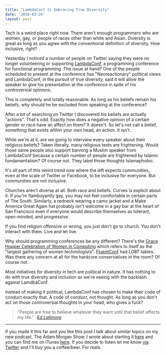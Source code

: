 ```yaml
---
title: "LambdaConf Is Embracing True Diversity"
date: '2016-03-24'
layout: post
---
```


Tech is a weird place right now. There aren't enough programmers who are women, gay, or people of races other than white and Asian. Diversity is great as long as you agree with the conventional definition of diversity. How inclusive, right?

Yesterday I noticed a number of people on Twitter saying they were no longer volunteering or supporting [LambdaConf](http://lambdaconf.us/), a programming conference for functional programming. The issue at hand? One of the people scheduled to present at the conference has "Neoreactionary" political views and LambdaConf, in the pursuit of true diversity, said it will allow the speaker to give his presentation at the conference in spite of his controversial opinions.

This is completely and totally reasonable. As long as his beliefs remain his beliefs, why should he be excluded from speaking at the conference?

After a bit of searching on Twitter I discovered his beliefs are actually "actions". That's odd. Exactly how does a negative opinion of a certain gender or race have an affect on them? It doesn't. So let's not call a belief, something that exists within your own head, an action. It isn't.

While we're at it, are we going to interview every speaker about their religious beliefs? Taken literally, many religious texts are frightening. Would those same people also support banning a Muslim speaker from LambdaConf because a certain number of people are frightened by Islamic fundamentalism? Of course not. They label those thoughts Islamaphobic.

It's all part of this weird trend now where the left expects communities, even at the scale of Twitter or Facebook, to be inclusive for everyone. But communities are not inclusive.

Churches aren't diverse at all. Both race and beliefs. Curves is explicit about it. If you're flamboyantly gay, you may not feel comfortable in certain parts of The South. Similarly, a redneck wearing a camo jacket and a Make America Great Again hat probably isn't welcome in a gay bar at the heart of San Francisco even if everyone would describe themselves as tolerant, open-minded, and progressive.

If you find religion offensive or wrong, you just don't go to church. You don't interact with them. Live and let live.

Why should programming conferences be any different? There's the [Grace Hopper Celebration of Women in Computing](http://ghc.anitaborg.org/) which refers to itself as the "largest gathering of women technologists". [FluentConf](http://lanyrd.com/2016/fluentconf/) had LGBT tables. Was there any concern at all for the hardcore conservatives in the room? Of course not.

Most initiatives for diversity in tech are political in nature. It has nothing to do with true diversity and inclusion as we're seeing with the backlash against LamdbaConf.

Instead of making it political, LambdaConf has chosen to make their code of conduct exactly that. A code of *conduct*, not thought. As long as you don't act on those controversial thoughts in your head, who gives a fuck?

> "People are free to believe whatever they want until that belief affects my life." -[*Ed Latimore*](https://twitter.com/EdLatimore/status/712985746718781440)

---

If you made it this far and you like this post I talk about similar topics on my new podcast, The Adam Morgan Show. I wrote about starting it [here](http://atom-morgan.github.io/I-Started-a-Podcast) and you can find me on iTunes [here](https://itunes.apple.com/us/podcast/the-adam-morgan-show/id1088616591). If you decide to listen let me know [via Twitter](https://twitter.com/atommorgan) and I'll buy you a coffee/beer. For reals.
